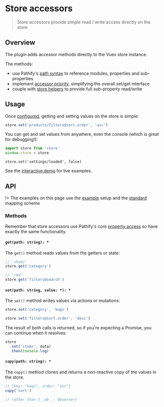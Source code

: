 # Store accessors

> Store accessors provide simple read / write access directly on the store

## Overview

The plugin adds accessor methods directly to the Vuex store instance.

The methods:

- use Pathify's [path syntax](/api/paths.md) to reference modules, properties and sub-properties
- implement [accessor priority](/api/properties.md#accessor-priority), simplifying the overall set/get interface
- couple with [store helpers](/api/store.md) to provide full sub-property read/write


## Usage

Once [configured](/guide/config.md), getting and setting values on the store is simple: 

```js
store.set('products/filters@sort.order', 'asc')
```

You can get and set values from anywhere, even the console (which is great for debugging!):

```js
import store from 'store'
window.store = store
```
```console
store.set('settings/loaded', false)
```

See the [interactive demo](https://codesandbox.io/s/github/davestewart/vuex-pathify/tree/develop/demo?initialpath=api/accessors) for live examples.

## API

!> The examples on this page use the [example](/resources/setup) setup and the [standard](/guide/mapping.md) mapping scheme


### Methods

Remember that store accessors use Pathify's core [property access](/api/properties.md) so have exactly the same functionality.

#### `get(path: string): *`

The `get()` method reads values from the getters or state:

```js
// 'shoes'
store.get('category')
```
```js
// 'red'
store.get('filters@search')
```

#### `set(path: string, value: *): *`

The `set()` method writes values via actions or mutations:

```js
store.set('category', 'bags')
```
```js
store.set('filters@sort.order', 'desc')
```

The result of both calls is returned, so if you're expecting a Promise, you can continue when it resolves:

```js
store
  .set('items', data)
  .then(console.log)
```



#### `copy(path: string): *`

The `copy()` method clones and returns a non-reactive copy of the values in the store.

```js
// {key: "bags", order: "asc"} 
copy('sort')
```
```js
// rather than {__ob__: Observer}
```

